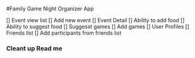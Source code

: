 #Family Game Night Organizer App

[] Event view list
[] Add new event
[] Event Detail
[] Ability to add food
[] Ability to suggest food
[] Suggesst games
[] Add games
[] User Profiles
[] Friends list
[] Add participants from friends list

### Cleant up Read me
